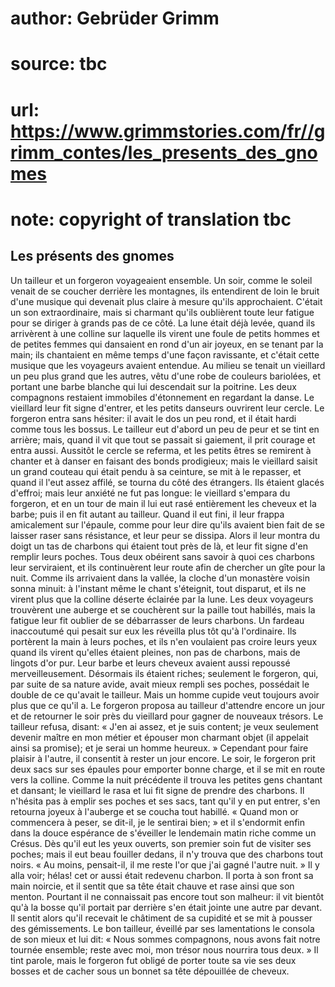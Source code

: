 # author: Gebrüder Grimm
# source: tbc
# url: https://www.grimmstories.com/fr//grimm_contes/les_presents_des_gnomes
# note: copyright of translation tbc

## Les présents des gnomes 

Un tailleur et un forgeron voyageaient ensemble. Un soir, comme le
soleil venait de se coucher derrière les montagnes, ils entendirent de
loin le bruit d'une musique qui devenait plus claire à mesure qu'ils
approchaient. C'était un son extraordinaire, mais si charmant qu'ils
oublièrent toute leur fatigue pour se diriger à grands pas de ce côté.
La lune était déjà levée, quand ils arrivèrent à une colline sur
laquelle ils virent une foule de petits hommes et de petites femmes qui
dansaient en rond d'un air joyeux, en se tenant par la main; ils
chantaient en même temps d'une façon ravissante, et c'était cette
musique que les voyageurs avaient entendue. Au milieu se tenait un
vieillard un peu plus grand que les autres, vêtu d'une robe de couleurs
bariolées, et portant une barbe blanche qui lui descendait sur la
poitrine. Les deux compagnons restaient immobiles d'étonnement en
regardant la danse. Le vieillard leur fit signe d'entrer, et les petits
danseurs ouvrirent leur cercle. Le forgeron entra sans hésiter: il avait
le dos un peu rond, et il était hardi comme tous les bossus. Le tailleur
eut d'abord un peu de peur et se tint en arrière; mais, quand il vit
que tout se passait si gaiement, il prit courage et entra aussi.
Aussitôt le cercle se referma, et les petits êtres se remirent à chanter
et à danser en faisant des bonds prodigieux; mais le vieillard saisit un
grand couteau qui était pendu à sa ceinture, se mit à le repasser, et
quand il l'eut assez affilé, se tourna du côté des étrangers. Ils
étaient glacés d'effroi; mais leur anxiété ne fut pas longue: le
vieillard s'empara du forgeron, et en un tour de main il lui eut rasé
entièrement les cheveux et la barbe; puis il en fit autant au tailleur.
Quand il eut fini, il leur frappa amicalement sur l'épaule, comme pour
leur dire qu'ils avaient bien fait de se laisser raser sans résistance,
et leur peur se dissipa. Alors il leur montra du doigt un tas de
charbons qui étaient tout près de là, et leur fit signe d'en remplir
leurs poches. Tous deux obéirent sans savoir à quoi ces charbons leur
serviraient, et ils continuèrent leur route afin de chercher un gîte
pour la nuit. Comme ils arrivaient dans la vallée, la cloche d'un
monastère voisin sonna minuit: à l'instant même le chant s'éteignit,
tout disparut, et ils ne virent plus que la colline déserte éclairée par
la lune.
Les deux voyageurs trouvèrent une auberge et se couchèrent sur la paille
tout habillés, mais la fatigue leur fit oublier de se débarrasser de
leurs charbons. Un fardeau inaccoutumé qui pesait sur eux les réveilla
plus tôt qu'à l'ordinaire. Ils portèrent la main à leurs poches, et
ils n'en voulaient pas croire leurs yeux quand ils virent qu'elles
étaient pleines, non pas de charbons, mais de lingots d'or pur. Leur
barbe et leurs cheveux avaient aussi repoussé merveilleusement.
Désormais ils étaient riches; seulement le forgeron, qui, par suite de
sa nature avide, avait mieux rempli ses poches, possédait le double de
ce qu'avait le tailleur.
Mais un homme cupide veut toujours avoir plus que ce qu'il a. Le
forgeron proposa au tailleur d'attendre encore un jour et de retourner
le soir près du vieillard pour gagner de nouveaux trésors. Le tailleur
refusa, disant: « J'en ai assez, et je suis content; je veux seulement
devenir maître en mon métier et épouser mon charmant objet (il appelait
ainsi sa promise); et je serai un homme heureux. » Cependant pour faire
plaisir à l'autre, il consentit à rester un jour encore.
Le soir, le forgeron prit deux sacs sur ses épaules pour emporter bonne
charge, et il se mit en route vers la colline. Comme la nuit précédente
il trouva les petites gens chantant et dansant; le vieillard le rasa et
lui fit signe de prendre des charbons. Il n'hésita pas à emplir ses
poches et ses sacs, tant qu'il y en put entrer, s'en retourna joyeux à
l'auberge et se coucha tout habillé. « Quand mon or commencera à peser,
se dit-il, je le sentirai bien; » et il s'endormit enfin dans la douce
espérance de s'éveiller le lendemain matin riche comme un Crésus.
Dès qu'il eut les yeux ouverts, son premier soin fut de visiter ses
poches; mais il eut beau fouiller dedans, il n'y trouva que des
charbons tout noirs. « Au moins, pensait-il, il me reste l'or que j'ai
gagné l'autre nuit. » Il y alla voir; hélas! cet or aussi était
redevenu charbon. Il porta à son front sa main noircie, et il sentit que
sa tête était chauve et rase ainsi que son menton. Pourtant il ne
connaissait pas encore tout son malheur: il vit bientôt qu'à la bosse
qu'il portait par derrière s'en était jointe une autre par devant.
Il sentit alors qu'il recevait le châtiment de sa cupidité et se mit à
pousser des gémissements. Le bon tailleur, éveillé par ses lamentations
le consola de son mieux et lui dit: « Nous sommes compagnons, nous avons
fait notre tournée ensemble; reste avec moi, mon trésor nous nourrira
tous deux. »
Il tint parole, mais le forgeron fut obligé de porter toute sa vie ses
deux bosses et de cacher sous un bonnet sa tête dépouillée de cheveux.
